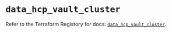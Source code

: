 # `data_hcp_vault_cluster`

Refer to the Terraform Registory for docs: [`data_hcp_vault_cluster`](https://www.terraform.io/docs/providers/hcp/d/vault_cluster).
